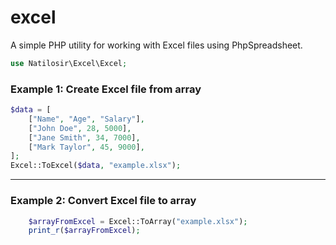 # excel
A simple PHP utility for working with Excel files using PhpSpreadsheet.

```php
use Natilosir\Excel\Excel;
```


### Example 1: Create Excel file from array
```php
$data = [
    ["Name", "Age", "Salary"],
    ["John Doe", 28, 5000],
    ["Jane Smith", 34, 7000],
    ["Mark Taylor", 45, 9000],
];
Excel::ToExcel($data, "example.xlsx");
```
---
### Example 2: Convert Excel file to array
```php
    $arrayFromExcel = Excel::ToArray("example.xlsx");
    print_r($arrayFromExcel);
```
